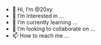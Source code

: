 - 👋 Hi, I’m @20xy
- 👀 I’m interested in ...
- 🌱 I’m currently learning ...
- 💞️ I’m looking to collaborate on ...
- 📫 How to reach me ...

<!---
20xy/20xy is a ✨ special ✨ repository because its `README.md` (this file) appears on your GitHub profile.
You can click the Preview link to take a look at your changes.
--->
